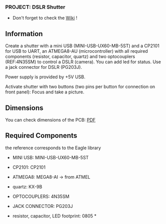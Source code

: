 ### PROJECT: DSLR Shutter
* Don't forget to check the [Wiki](https://github.com/Starius-Project/IUT/wiki/Eagle-Tutorial) !
## Information

Create a shutter with a mini USB (MINI-USB-UX60-MB-5ST) and a CP2101 for USB to UART, an ATMEGA8-AU (microcontroller) with all required components (resistor, capacitor, quartz)
 and two optocouplers (REF:4N35SM) to control a DSLR (camera). You can add led for status.
 Use a jack connector for DSLR (PG203J).
 
 Power supply is provided by +5V USB.

Activate shutter with two buttons (two pins per button for connection on front panel): Focus and take a picture.

## Dimensions

You can check dimensions of the PCB: [PDF](https://github.com/Starius-Project/IUT/blob/master/Tutorial/Eagle/TP_2019/IUT_Tutorial/PCB%20Dimensions.pdf)

## Required Components
the reference corresponds to the Eagle library

* MINI USB: MINI-USB-UX60-MB-5ST
* CP2101: CP2101
* ATMEGA8: MEGA8-AI -> from ATMEL
* quartz: KX-9B
* OPTOCOUPLERS: 4N35SM
* JACK CONNECTOR: PG203J

* resistor, capacitor, LED footprint: 0805 *

